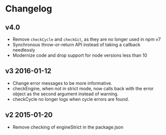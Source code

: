 # Changelog

## v4.0

* Remove `checkCycle` and `checkGit`, as they are no longer used in npm v7
* Synchronous throw-or-return API instead of taking a callback needlessly
* Modernize code and drop support for node versions less than 10

## v3 2016-01-12

* Change error messages to be more informative.
* checkEngine, when not in strict mode, now calls back with the error
  object as the second argument instead of warning.
* checkCycle no longer logs when cycle errors are found.

## v2 2015-01-20

* Remove checking of engineStrict in the package.json
